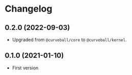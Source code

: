Changelog
=========

0.2.0 (2022-09-03)
------------------

* Upgraded from `@curveball/core` to `@curveball/kernel`.


0.1.0 (2021-01-10)
------------------

* First version
